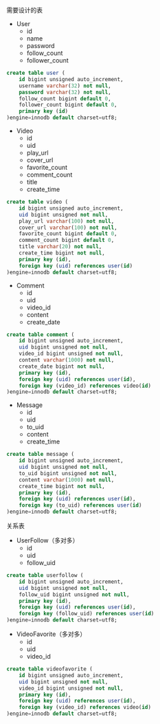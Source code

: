 需要设计的表
- User
  - id
  - name
  - password
  - follow_count
  - follower_count

```sql
create table user (
    id bigint unsigned auto_increment,
    username varchar(32) not null,
    password varchar(32) not null,
    follow_count bigint default 0,
    follower_count bigint default 0,
    primary key (id)
)engine=innodb default charset=utf8;
```

- Video
  - id
  - uid
  - play_url
  - cover_url
  - favorite_count
  - comment_count
  - title
  - create_time

```sql
create table video (
    id bigint unsigned auto_increment,
    uid bigint unsigned not null,
    play_url varchar(100) not null,
    cover_url varchar(100) not null,
    favorite_count bigint default 0,
    comment_count bigint default 0,
    title varchar(20) not null,
    create_time bigint not null,
    primary key (id),
    foreign key (uid) references user(id)
)engine=innodb default charset=utf8;
```

- Comment
  - id
  - uid
  - video_id
  - content
  - create_date

```sql
create table comment (
    id bigint unsigned auto_increment,
    uid bigint unsigned not null,
    video_id bigint unsigned not null,
    content varchar(1000) not null,
    create_date bigint not null,
    primary key (id),
    foreign key (uid) references user(id),
    foreign key (video_id) references video(id)
)engine=innodb default charset=utf8;
```

- Message
  - id
  - uid
  - to_uid
  - content
  - create_time

```sql
create table message (
    id bigint unsigned auto_increment,
    uid bigint unsigned not null,
    to_uid bigint unsigned not null,
    content varchar(1000) not null,
    create_time bigint not null,
    primary key (id),
    foreign key (uid) references user(id),
    foreign key (to_uid) references user(id)
)engine=innodb default charset=utf8;
```

关系表
- UserFollow（多对多）
  - id
  - uid
  - follow_uid

```sql
create table userfollow (
    id bigint unsigned auto_increment,
    uid bigint unsigned not null,
    follow_uid bigint unsigned not null,
    primary key (id),
    foreign key (uid) references user(id),
    foreign key (follow_uid) references user(id)
)engine=innodb default charset=utf8;
```

- VideoFavorite（多对多）
  - id
  - uid
  - video_id

```sql
create table videofavorite (
    id bigint unsigned auto_increment,
    uid bigint unsigned not null,
    video_id bigint unsigned not null,
    primary key (id),
    foreign key (uid) references user(id),
    foreign key (video_id) references video(id)
)engine=innodb default charset=utf8;
```
